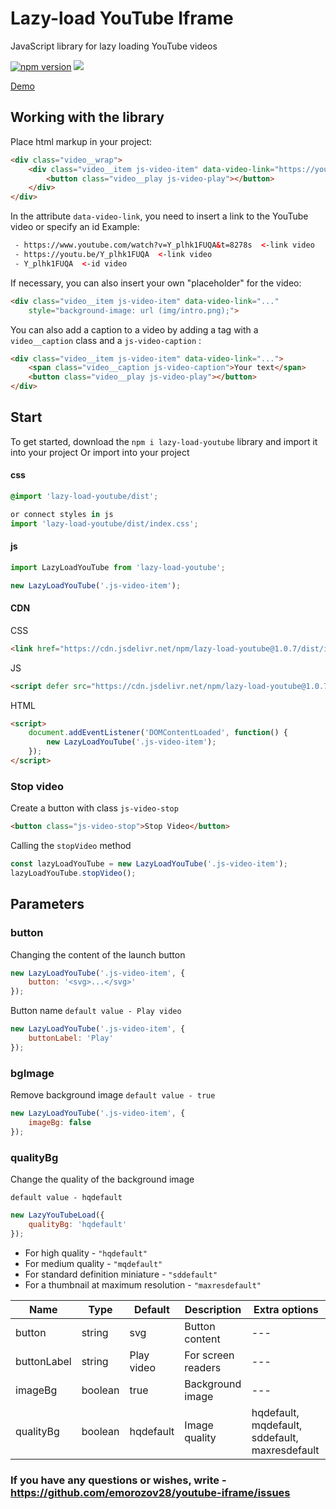 # Lazy-load YouTube Iframe
JavaScript library for lazy loading YouTube videos

[![npm version](https://badge.fury.io/js/lazy-load-youtube.svg)](https://www.npmjs.com/package/lazy-load-youtube)
[![](https://data.jsdelivr.com/v1/package/npm/lazy-load-youtube/badge)](https://www.jsdelivr.com/package/npm/lazy-load-youtube)

 [Demo](https://emorozov.top/app/youtube-iframe/ )

## Working with the library
Place html markup in your project:
```html
<div class="video__wrap">
    <div class="video__item js-video-item" data-video-link="https://youtu.be/Kt-tLuszKBA">
        <button class="video__play js-video-play"></button>
    </div>
</div>
```
In the attribute `data-video-link`, you need to insert a link to the YouTube video or specify an id
Example:
```html
 - https://www.youtube.com/watch?v=Y_plhk1FUQA&t=8278s  <-link video
 - https://youtu.be/Y_plhk1FUQA  <-link video
 - Y_plhk1FUQA  <-id video
 ```

If necessary, you can also insert your own "placeholder" for the video:
```html 
<div class="video__item js-video-item" data-video-link="..." 
    style="background-image: url (img/intro.png);">
```

You can also add a caption to a video by adding a tag with a` video__caption` class and a `js-video-caption` :
```html 
<div class="video__item js-video-item" data-video-link="...">
    <span class="video__caption js-video-caption">Your text</span>
    <button class="video__play js-video-play"></button>
</div>
```

## Start
To get started, download the `npm i lazy-load-youtube` library and import it into your project
Or import into your project
#### css
```css
@import 'lazy-load-youtube/dist';
```
```javascript
or connect styles in js
import 'lazy-load-youtube/dist/index.css';
```
#### js
```javascript
import LazyLoadYouTube from 'lazy-load-youtube';

new LazyLoadYouTube('.js-video-item');
```
#### CDN
CSS
```html
<link href="https://cdn.jsdelivr.net/npm/lazy-load-youtube@1.0.7/dist/index.css" rel="stylesheet">
```
JS
```html
<script defer src="https://cdn.jsdelivr.net/npm/lazy-load-youtube@1.0.7/dist/index.js"></script>
```
HTML
```html
<script>
    document.addEventListener('DOMContentLoaded', function() {
        new LazyLoadYouTube('.js-video-item');
    });
</script>
```
### Stop video
Create a button with class `js-video-stop`
```html
<button class="js-video-stop">Stop Video</button>
```
Calling the `stopVideo` method
```javascript
const lazyLoadYouTube = new LazyLoadYouTube('.js-video-item');
lazyLoadYouTube.stopVideo();
```

## Parameters

### button
Changing the content of the launch button
```javascript
new LazyLoadYouTube('.js-video-item', {
    button: '<svg>...</svg>'
});
```
Button name
`default value - Play video`
```javascript
new LazyLoadYouTube('.js-video-item', {
    buttonLabel: 'Play'
});
```

### bgImage

Remove background image
`default value - true`
```javascript
new LazyLoadYouTube('.js-video-item', {
    imageBg: false
});
```

### qualityBg

Change the quality of the background image

`default value - hqdefault`
```javascript
new LazyYouTubeLoad({
    qualityBg: 'hqdefault'
});
```
+ For high quality - `"hqdefault"`
+ For medium quality - `"mqdefault"`
+ For standard definition miniature - `"sddefault"`
+ For a thumbnail at maximum resolution - `"maxresdefault"`

| Name | Type | Default | Description | Extra options |
| --- | --- | --- | --- | --- |
| button | string | svg | Button content | --- |
| buttonLabel | string | Play video | For screen readers | --- |
| imageBg | boolean | true | Background image | --- |
| qualityBg | boolean | hqdefault | Image quality | hqdefault, mqdefault, sddefault, maxresdefault |


### If you have any questions or wishes, write - https://github.com/emorozov28/youtube-iframe/issues